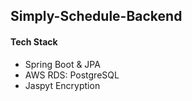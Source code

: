 ## Simply-Schedule-Backend

#### Tech Stack
- Spring Boot & JPA
- AWS RDS: PostgreSQL
- Jaspyt Encryption